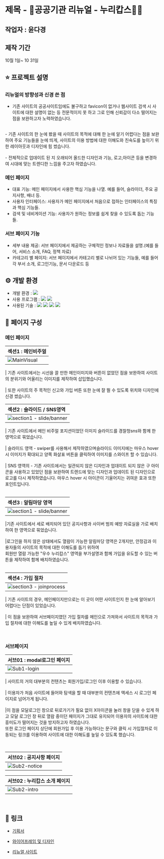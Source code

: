 
# 제목 - 🚨공공기관 리뉴얼 - 누리캅스👮‍♂️

## 작업자 : 윤다경 

## 제작 기간
10월 1일~ 10 31일

## ⭐️ 프로젝트 설명

### 리뉴얼의 방향성과 신경 쓴 점
- 기존 사이트의 공공사이트임에도 불구하고 favicon이 없거나 웹사이트 검색 시 사이트에 대한 설명이 없는 등 전문적이지 못 하고 그로 인해 신뢰감이 다소 떨어지는 점을 보완하고자 노력하였습니다.<br>
<br>
- 기존 사이트의 한 눈에 봤을 때 사이트의 목적에 대해 한 눈에 알기 어렵다는 점을 보완하여 주요 기능들을 눈에 띄게, 사이트의 이용 방법에 대한 이해도와 친숙도를 높이기 위한 레이아웃과 디자인에 힘 썼습니다. <br>
<br>
- 전체적으로 업데이트 된 지 오래되어 올드한 디자인과 기능, 로고,아이콘 등을 변경하여 시대에 맞는 트렌디한 느낌을 주고자 하였습니다.
   

### 메인 페이지 
- 대표 기능: 메인 페이지에서 사용한 핵심 기능을 나열. 예를 들어, 슬라이더, 주요 공지사항, 배너 등.
- 사용자 인터페이스: 사용자가 메인 페이지에서 처음으로 접하는 인터페이스의 특징과 핵심 기능들.
- 검색 및 네비게이션 기능: 사용자가 원하는 정보를 쉽게 찾을 수 있도록 돕는 기능들.

### 서브 페이지 기능

- 세부 내용 제공: 서브 페이지에서 제공하는 구체적인 정보나 자료들을 설명.(예를 들어, 서비스 소개, FAQ, 정책 자료)
- 카테고리 별 페이지: 서브 페이지에서 카테고리 별로 나뉘어 있는 기능들, 예를 들어 각 부서 소개, 로그인기능, 문서 다운로드 등

## ⚙️ 개발 환경

- 개발 환경 : <img src="https://img.shields.io/badge/windows10-0078D6?style=flat-square&logo=windows10&logoColor=white"/>
- 사용 프로그램 : <img src="https://img.shields.io/badge/Vs code-007ACC?style=flat-square&logo=visualstudiocode&logoColor=white"/> <img src="https://img.shields.io/badge/figma-F24E1E?style=flat-square&logo=figma&logoColor=white"/>
- 사용된 기술 :
  <img src="https://img.shields.io/badge/html5-E34F26?style=flat-square&logo=html5&logoColor=white"> <img src="https://img.shields.io/badge/css3-1572B6?style=flat-square&logo=css3&logoColor=white"> <img src="https://img.shields.io/badge/JavaScript-F7DF1E?style=flat-square&logo=JavaScript&logoColor=white"> <img src="https://img.shields.io/badge/Swiper-6332F6?style=flat-square&logo=Swiper&logoColor=white">



## 📝 페이지 구성

### 메인 페이지

| 섹션1 : 메인비주얼                                                                                                      |
| :---------------------------------------------------------------------------------------------------------------------- |
| ![MainVisual](https://github.com/yoondg/renewal2/blob/main/main.png) |

| 기존 사이트에서는 시선을 끌 만한 메인이미지와 버튼이 없었던 점을 보완하여 사이트의 분위기와 어울리는 이미지를 제작하여 삽입했습니다. <br>
<br>
| 또한 사이트의 주 목적인 신고와 가입 버튼 또한 눈에 잘 띌 수 있도록 위치와 디자인에 신경 썼습니다. 
<br>

| 섹션2 :   슬라이드 / SNS영역                                                                                            |
| :------------------------------------------------------------------------------------------------------------------------ |
| ![section1 - slide/banner](https://github.com/yoondg/renewal2/blob/main/sec1.png) |

| 기존 사이트에서 메인 비주얼 포지션이었던 이미지 슬라이드를 경찰청sns와 함께 한 영역으로 묶었습니다. <br>
<br>
| 슬라이드 영역 - swiper를 사용해서 제작하였으며슬라이드 이미지에는 마우스 hover 시 이미지가 확대되고 양쪽 화살표 버튼을 클릭하여 이미지를 스와이프 할 수 있습니다.<br>
<br>
| SNS 영역의 - 기존 사이트에서는 일관되지 않은 디자인과 업데이트 되지 않은 구 아이콘을 사용하고 있었던 점을 보완하여 트렌드에 맞는 디자인과 업데이트 된 디자인으로 로고를 다시 제작하였습니다. 마우스 hover 시 아이콘이 기울어지는 귀여운 효과 또한 포인트입니다. <br>
<br>

| 섹션3 :   알림마당 영역                                                                                            |
| :------------------------------------------------------------------------------------------------------------------------ |
| ![section1 - slide/banner](https://github.com/yoondg/renewal2/blob/main/sec2.png)|

|기존 사이트에서 세로 배치되어 있던 공지사항과 사이버 범죄 예방 자료실을 가로 배치하여 한 영역으로 묶었습니다.<br>
<br>
|로그인을 하지 않은 상태에서도 열람이 가능한 알림마당 영역은 2개지만, 안정감과 이용자들의 사이트의 목적에 대한 이해도를 돕기 위하여<br>
회원만 열람 가능한 "우수 누리캅스" 영역을 부가설명과 함께 가입을 유도할 수 있는 버튼을 제작하여 함께 배치하였습니다. <br>
<br>

| 섹션4 : 가입 절차                                                                                                           |
| :----------------------------------------------------------------------------------------------------------------------- |
| ![section3 - joinprocess](https://github.com/yoondg/renewal2/blob/main/sec3.png) |

| 기존 사이트의 경우, 메인페이지만으로는 이 곳이 어떤 사이트인지 한 눈에 알아보기 어렵다는 단점이 있었습니다.<br>
<br>
| 이 점을 보완하여 서브페이지였던 가입 절차를 메인으로 가져와서 사이트의 목적과 가입 절차에 대한 이해도를 높일 수 있게 배치하였습니다.<br>

<br>



### 서브페이지

| 서브01 : modal로그인 페이지                                                                                                       |
| :------------------------------------------------------------------------------------------------------------------------ |
| ![Sub1-login](https://github.com/yoondg/renewal2/blob/main/modallogin.png) |

| 사이트의 거의 대부분의 컨텐츠는 회원가입/로그인 이후 이용할 수 있습니다. <br>
<br>
| 이용자가 처음 사이트에 들어와 탐색을 할 때 대부분의 컨텐츠에 액세스 시 로그인 페이지로 넘어가게 됩니다. <br>
<br>
|이 점을 모달로그인 창으로 뒤로가기가 필요 없이 X아이콘을 눌러 창을 닫을 수 있게 하고 모달 로그인 창 뒤로 열람 중이던 페이지가 그대로 유지되어 이용자의 사이트에 대한 흥미도가 떨어지는 것을 방지하고자 하였습니다.<br>
또한 로그인 페이지 상단에 회원가입 후 이용 가능하다는 문구와 클릭 시 가입절차로 이동되는 링크를 이용하여 사이트에 대한 이해도를 높일 수 있도록 했습니다.<br>


<br>

| 서브02 : 공지사항 페이지                                                                                                       |
| :------------------------------------------------------------------------------------------------------------------------ |
| ![Sub2-notice](screencapture-127-0-0-1-5501-notice-html-2024-11-03-20_59_36.png) |


| 서브02 : 누리캅스 소개 페이지                                                                                                       |
| :------------------------------------------------------------------------------------------------------------------------ |
| ![Sub2-intro](screencapture-127-0-0-1-5501-intro-html-2024-11-03-21_02_46.png) |



<br>

## 🔗 링크

- [기획서](https://docs.google.com/presentation/d/1Zpxbyy_ZRD2kTOER-9JgWXdObFJ0L3eKos9IG874j-c/edit?usp=sharing)

- [와이어프레임 및 디자인](https://www.figma.com/design/FmZxgS1BKLsLJz2ZnGTEBf/%EA%B3%B5%EA%B3%B5%EA%B8%B0%EA%B4%80-%EB%A6%AC%EB%89%B4%EC%96%BC_%EC%9C%A4%EB%8B%A4%EA%B2%BD?node-id=0-1&t=MRlQXS6cKP7ev2gl-1)

- [리뉴얼 사이트](https://www.nuricops.org/index.do)

    
